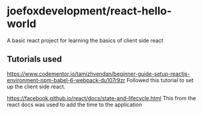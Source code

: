 # joefoxdevelopment/react-hello-world

A basic react project for learning the basics of client side react

## Tutorials used

https://www.codementor.io/tamizhvendan/beginner-guide-setup-reactjs-environment-npm-babel-6-webpack-du107r9zr
Followed this tutorial to set up the client side react.

https://facebook.github.io/react/docs/state-and-lifecycle.html
This from the react docs was used to add the time to the application

